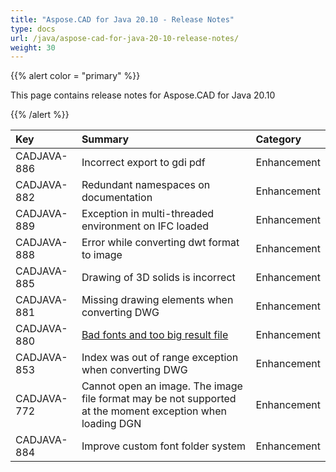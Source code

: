 ```yaml
---
title: "Aspose.CAD for Java 20.10 - Release Notes"
type: docs
url: /java/aspose-cad-for-java-20-10-release-notes/
weight: 30
---
```


{{% alert color = "primary" %}}

This page contains release notes for Aspose.CAD for Java 20.10

{{% /alert %}}


|**Key**|**Summary**|**Category**|
| :- | :- | :- |
| CADJAVA-886 | Incorrect export to gdi pdf | Enhancement |
| CADJAVA-882 | Redundant namespaces on documentation | Enhancement |
| CADJAVA-889 | Exception in multi-threaded environment on IFC loaded | Enhancement |
| CADJAVA-888 | Error while converting dwt format to image | Enhancement |
| CADJAVA-885 | Drawing of 3D solids is incorrect | Enhancement |
| CADJAVA-881 | Missing drawing elements when converting DWG | Enhancement |
| CADJAVA-880 | [Bad fonts and too big result file](https://forum.aspose.com/t/bad-fonts-and-too-big-result-file/219351) | Enhancement |
| CADJAVA-853 | Index was out of range exception when converting DWG | Enhancement |
| CADJAVA-772 | Cannot open an image. The image file format may be not supported at the moment exception when loading DGN | Enhancement |
| CADJAVA-884 | Improve custom font folder system | Enhancement |
